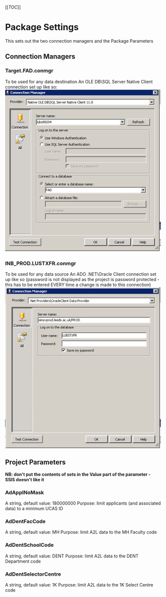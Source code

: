 [[_TOC_]]

# Package Settings

This sets out the two connection managers and the Package Parameters

## Connection Managers

### Target.FAD.conmgr

To be used for any data destination
An OLE DB\SQL Server Native Client connection set up like so:
 ![Target_FAD_conmgr.PNG](/.attachments/Target_FAD_conmgr-18422a5b-5c4f-4c44-b36d-392f7902083e.PNG)

### INB_PROD.LUSTXFR.conmgr

To be used for any data source
An ADO .NET\Oracle Client connection set up like so (password is not displayed as the
project is password protected - this has to be entered EVERY time a change is made to
this connection)
 ![INB_PROD_LUSTXFR_conmgr.PNG](/.attachments/INB_PROD_LUSTXFR_conmgr-7d1df574-a27f-4b87-a657-aca2e169fa6d.PNG)

## Project Parameters

**NB: don't put the contents of sets in the Value part of the parameter - SSIS doesn't like it**

### AdApplNoMask

A string, default value: 180000000
Purpose: limit applicants (and associated data) to a minimum UCAS ID

### AdDentFacCode

A string, default value: MH
Purpose: limit A2L data to the MH Faculty code

### AdDentSchoolCode

A string, default value: DENT
Purpose: limit A2L data to the DENT Department code

### AdDentSelectorCentre

A string, default value: 1K
Purpose: limit A2L data to the 1K Select Centre code
